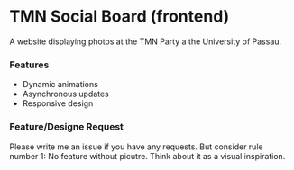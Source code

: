# TMN Social Board (frontend)

A website displaying photos at the TMN Party a the University of Passau.

### Features
+ Dynamic animations
+ Asynchronous updates
+ Responsive design

### Feature/Designe Request
Please write me an issue if you have any requests.
But consider rule number 1: No feature without picutre.
Think about it as a visual inspiration.
